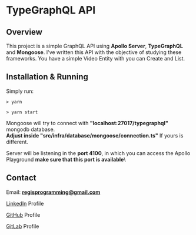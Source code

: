 # TypeGraphQL API

## Overview

This project is a simple GraphQL API using **Apollo Server**, **TypeGraphQL** and **Mongoose**.
I've written this API with the objective of studying these frameworks. You have a simple Video Entity with you can Create and List.

## Installation & Running

Simply run:

```shell
> yarn
```

```shell
> yarn start
```

Mongoose will try to connect with **"localhost:27017/typegraphql"** mongodb database.  
**Adjust inside "src/infra/database/mongoose/connection.ts"** If yours is different.

Server will be listening in the **port 4100**, in which you can access the Apollo Playground
__make sure that this port is available__\

## Contact

Email: **regisprogramming@gmail.com**

[LinkedIn](https://www.linkedin.com/in/regissfaria/) Profile

[GitHub](https://github.com/regisfaria) Profile

[GitLab](https://gitlab.com/regisfaria) Profile
